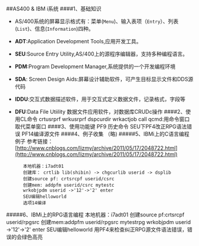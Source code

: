 ##AS400 & IBM i系统
####1、基础知识
- AS/400系统的屏幕显示格式有：菜单(`Menu`)、输入表项（`Entry`）、列表(`List`)、信息(`Information`)四种。
- **ADT**:Application Development Tools,应用开发工具。
- **SEU**:Source Entry Utility,AS/400上的源程序编辑器，支持多种编程语言。
- **PDM**:Program Development Manager,系统提供的一个开发编程环境
- **SDA**: Screen Design Aids:屏幕设计辅助软件，可产生目标显示文件和DDS源代码
- **IDDU**:交互式数据描述软件，用于交互式定义数据文件，记录格式，字段等
- **DFU**:Data File Utiility 数据文件应用软件，对数据库CRUDc操作
####2、使用CL命令
	crtusrprf wrkusrprf dspcurdir wrkactjob
	call qcmd:用命令窗口取代菜单窗口
####3、使用功能键
	PF9 历史命令 
	SEU下PF4改正RPG语法错误 
	PF14编译源文件
####4、例子收集
（略)
#####5、IBMi上的C语言编程例子
参考链接：[http://www.cnblogs.com/lizmy/archive/2011/05/17/2048722.html](http://www.cnblogs.com/lizmy/archive/2011/05/17/2048722.html)

		 本地机器：i7adt01
		 创建库： crtlib lib(shibin) -> chgcurlib userid -> dsplib
		 创建source pf: crtsrcpf userid/csrc
		 创建mem: addpfm userid/csrc mytestc
		 wrkobjpdm userid ->'12'->'2' enter 
		 SEU编辑helloworld
		 选项14编译
#####6、IBMi上的RPG语言编程
	本地机器：i7adt01
	创建source pf:crtsrcpf userid/rpgsrc
	创建mem:addpfm userid/rpgsrc mytestrpg
	wrkobjpdm userid ->'12'->'2' enter SEU编辑helloworld
	用PF4来检查纠正RPG源文件语法错误，错误的会绿色高亮
	

	